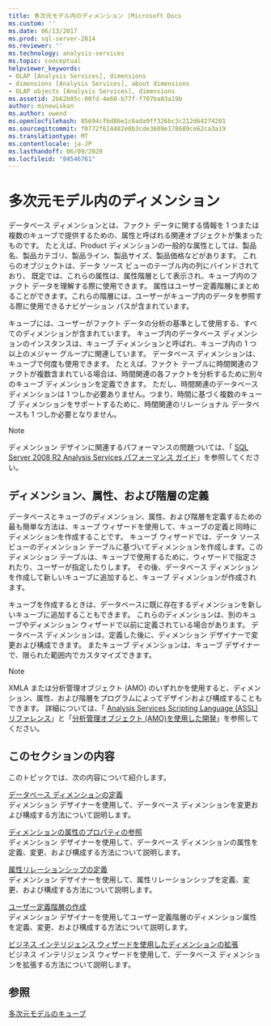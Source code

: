 ```yaml
---
title: 多次元モデル内のディメンション |Microsoft Docs
ms.custom: ''
ms.date: 06/13/2017
ms.prod: sql-server-2014
ms.reviewer: ''
ms.technology: analysis-services
ms.topic: conceptual
helpviewer_keywords:
- OLAP [Analysis Services], dimensions
- dimensions [Analysis Services], about dimensions
- OLAP objects [Analysis Services], dimensions
ms.assetid: 2b62b05c-00fd-4e60-b77f-f707ba83a19b
author: minewiskan
ms.author: owend
ms.openlocfilehash: 85694cfbd86e1c6ada9ff326bc3c212d64274201
ms.sourcegitcommit: f0772f614482e0b3cde3609e178689ce62ca3a19
ms.translationtype: MT
ms.contentlocale: ja-JP
ms.lasthandoff: 06/09/2020
ms.locfileid: "84546761"
---
```

# <a name="dimensions-in-multidimensional-models"></a>多次元モデル内のディメンション
  データベース ディメンションとは、ファクト データに関する情報を 1 つまたは複数のキューブで提供するための、属性と呼ばれる関連オブジェクトが集まったものです。 たとえば、Product ディメンションの一般的な属性としては、製品名、製品カテゴリ、製品ライン、製品サイズ、製品価格などがあります。 これらのオブジェクトは、データ ソース ビューのテーブル内の列にバインドされており、 既定では、これらの属性は、属性階層として表示され、キューブ内のファクト データを理解する際に使用できます。 属性はユーザー定義階層にまとめることができます。これらの階層には、ユーザーがキューブ内のデータを参照する際に使用できるナビゲーション パスが含まれています。  
  
 キューブには、ユーザーがファクト データの分析の基準として使用する、すべてのディメンションが含まれています。 キューブ内のデータベース ディメンションのインスタンスは、キューブ ディメンションと呼ばれ、キューブ内の 1 つ以上のメジャー グループに関連しています。 データベース ディメンションは、キューブで何度も使用できます。 たとえば、ファクト テーブルに時間関連のファクトが複数含まれている場合は、時間関連の各ファクトを分析するために別々のキューブ ディメンションを定義できます。 ただし、時間関連のデータベース ディメンションは 1 つしか必要ありません。つまり、時間に基づく複数のキューブ ディメンションをサポートするために、時間関連のリレーショナル データベースも 1 つしか必要となりません。  
  
> [!NOTE]  
>   ディメンション デザインに関連するパフォーマンスの問題ついては、「 [SQL Server 2008 R2 Analysis Services パフォーマンス ガイド](https://go.microsoft.com/fwlink/?LinkId=306717)」を参照してください。  
  
## <a name="defining-dimensions-attributes-and-hierarchies"></a>ディメンション、属性、および階層の定義  
 データベースとキューブのディメンション、属性、および階層を定義するための最も簡単な方法は、キューブ ウィザードを使用して、キューブの定義と同時にディメンションを作成することです。 キューブ ウィザードでは、データ ソース ビューのディメンション テーブルに基づいてディメンションを作成します。このディメンション テーブルは、キューブで使用するために、ウィザードで指定されたり、ユーザーが指定したりします。 その後、データベース ディメンションを作成して新しいキューブに追加すると、キューブ ディメンションが作成されます。  
  
 キューブを作成するときは、データベースに既に存在するディメンションを新しいキューブに追加することもできます。 これらのディメンションは、別のキューブやディメンション ウィザードで以前に定義されている場合があります。 データベース ディメンションは、定義した後に、ディメンション デザイナーで変更および構成できます。 またキューブ ディメンションは、キューブ デザイナーで、限られた範囲内でカスタマイズできます。  
  
> [!NOTE]  
>  XMLA または分析管理オブジェクト (AMO) のいずれかを使用すると、ディメンション、属性、および階層をプログラムによってデザインおよび構成することもできます。 詳細については、「 [Analysis Services Scripting Language &#40;ASSL&#41; リファレンス](https://docs.microsoft.com/bi-reference/assl/analysis-services-scripting-language-assl-for-xmla)」と「[分析管理オブジェクト &#40;AMO&#41;を使用した開発](https://docs.microsoft.com/bi-reference/amo/developing-with-analysis-management-objects-amo)」を参照してください。  
  
## <a name="in-this-section"></a>このセクションの内容  
 このトピックでは、次の内容について紹介します。  
  
 [データベース ディメンションの定義](define-database-dimensions.md)  
 ディメンション デザイナーを使用して、データベース ディメンションを変更および構成する方法について説明します。  
  
 [ディメンションの属性のプロパティの参照](dimension-attribute-properties-reference.md)  
 ディメンション デザイナーを使用して、データベース ディメンションの属性を定義、変更、および構成する方法について説明します。  
  
 [属性リレーションシップの定義](attribute-relationships-define.md)  
 ディメンション デザイナーを使用して、属性リレーションシップを定義、変更、および構成する方法について説明します。  
  
 [ユーザー定義階層の作成](user-defined-hierarchies-create.md)  
 ディメンション デザイナーを使用してユーザー定義階層のディメンション属性を定義、変更、および構成する方法について説明します。  
  
 [ビジネス インテリジェンス ウィザードを使用したディメンションの拡張](../use-the-business-intelligence-wizard-to-enhance-dimensions.md)  
 ビジネス インテリジェンス ウィザードを使用して、データベース ディメンションを拡張する方法について説明します。  
  
## <a name="see-also"></a>参照  
 [多次元モデルのキューブ](cubes-in-multidimensional-models.md)  
  
  
